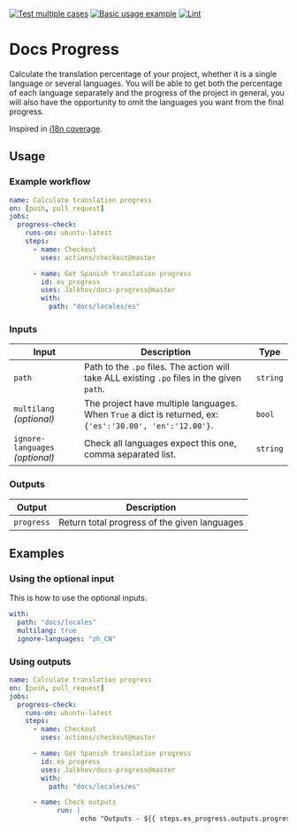 [![Test multiple cases](https://github.com/Jalkhov/docs-pro/actions/workflows/multicases_test.yml/badge.svg)](https://github.com/Jalkhov/docs-pro/actions/workflows/multicases_test.yml) [![Basic usage example](https://github.com/Jalkhov/docs-pro/actions/workflows/simple_example.yml/badge.svg)](https://github.com/Jalkhov/docs-pro/actions/workflows/simple_example.yml) [![Lint](https://github.com/Jalkhov/docs-pro/actions/workflows/lint.yml/badge.svg)](https://github.com/Jalkhov/docs-pro/actions/workflows/lint.yml)

# Docs Progress

Calculate the translation percentage of your project, whether it is a single language or several languages. You will be able to get both the percentage of each language separately and the progress of the project in general, you will also have the opportunity to omit the languages you want from the final progress.

Inspired in [i18n coverage](https://github.com/alexkiro/i18n-coverage).

## Usage

### Example workflow

```yaml
name: Calculate translation progress
on: [push, pull_request]
jobs:
  progress-check:
    runs-on: ubuntu-latest
    steps:
      - name: Checkout
        uses: actions/checkout@master

      - name: Get Spanish translation progress
        id: es_progress
        uses: Jalkhov/docs-progress@master
        with:
          path: "docs/locales/es"
```

### Inputs

| Input                           | Description                                                  | Type     |
| ------------------------------- | ------------------------------------------------------------ | -------- |
| `path`                          | Path to the `.po` files. The action will take ALL existing `.po` files in the given `path`. | `string` |
| `multilang` _(optional)_        | The project have multiple languages. When `True` a dict is returned, ex: `{'es':'30.00', 'en':'12.00'}`. | `bool`   |
| `ignore-languages` _(optional)_ | Check all languages expect this one, comma separated list.   | `string` |

### Outputs

| Output     | Description                                  |
| ---------- | -------------------------------------------- |
| `progress` | Return total progress of the given languages |

## Examples

### Using the optional input

This is how to use the optional inputs.

```yaml
with:
  path: "docs/locales"
  multilang: true
  ignore-languages: "zh_CN"
```

### Using outputs

```yaml
name: Calculate translation progress
on: [push, pull_request]
jobs:
  progress-check:
    runs-on: ubuntu-latest
    steps:
      - name: Checkout
        uses: actions/checkout@master

      - name: Get Spanish translation progress
        id: es_progress
        uses: Jalkhov/docs-progress@master
        with:
          path: "docs/locales/es"

      - name: Check outputs
            run: |
                  echo "Outputs - ${{ steps.es_progress.outputs.progress }}"
```

